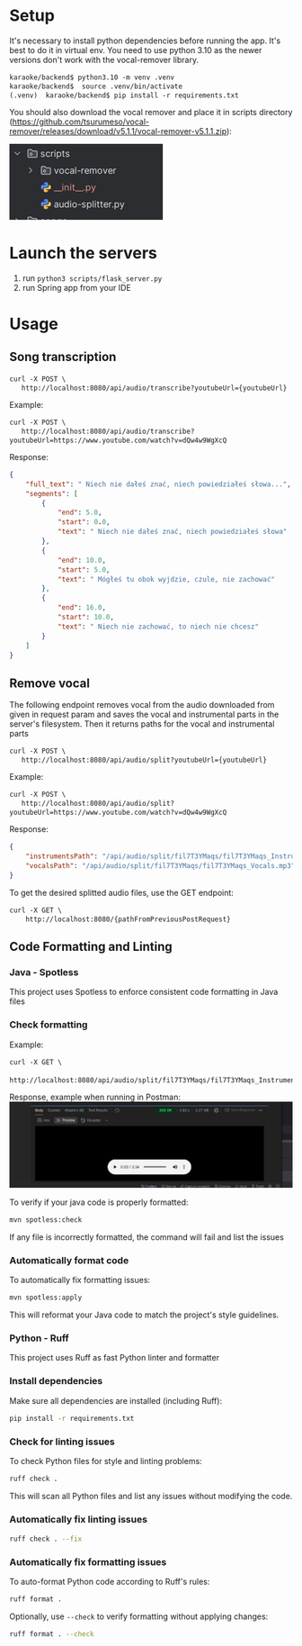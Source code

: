 # Setup

It's necessary to install python dependencies before running the app. It's best to do it in virtual env. 
You need to use python 3.10 as the newer versions don't work with the vocal-remover library.

```
karaoke/backend$ python3.10 -m venv .venv
karaoke/backend$  source .venv/bin/activate
(.venv)  karaoke/backend$ pip install -r requirements.txt
```

You should also download the vocal remover and place it in scripts
directory (https://github.com/tsurumeso/vocal-remover/releases/download/v5.1.1/vocal-remover-v5.1.1.zip):

![images/vocal-remover-position.png](images/vocal-remover-position.png)

# Launch the servers
1) run `python3 scripts/flask_server.py`
2) run Spring app from your IDE

# Usage
## Song transcription
```
curl -X POST \
   http://localhost:8080/api/audio/transcribe?youtubeUrl={youtubeUrl}
```

Example:
```
curl -X POST \
   http://localhost:8080/api/audio/transcribe?youtubeUrl=https://www.youtube.com/watch?v=dQw4w9WgXcQ
```
Response:
```json
{
    "full_text": " Niech nie dałeś znać, niech powiedziałeś słowa...",
    "segments": [
        {
            "end": 5.0,
            "start": 0.0,
            "text": " Niech nie dałeś znać, niech powiedziałeś słowa"
        },
        {
            "end": 10.0,
            "start": 5.0,
            "text": " Mógłeś tu obok wyjdzie, czule, nie zachować"
        },
        {
            "end": 16.0,
            "start": 10.0,
            "text": " Niech nie zachować, to niech nie chcesz"
        }
    ]
}
```
## Remove vocal
The following endpoint removes vocal from the audio downloaded from given 
in request param and saves the vocal and instrumental parts in the server's filesystem.
Then it returns paths for the vocal and instrumental parts
```
curl -X POST \
   http://localhost:8080/api/audio/split?youtubeUrl={youtubeUrl}
```


Example:
```
curl -X POST \
   http://localhost:8080/api/audio/split?youtubeUrl=https://www.youtube.com/watch?v=dQw4w9WgXcQ
```
Response:
```json
{
    "instrumentsPath": "/api/audio/split/fil7T3YMaqs/fil7T3YMaqs_Instruments.mp3",
    "vocalsPath": "/api/audio/split/fil7T3YMaqs/fil7T3YMaqs_Vocals.mp3"
}
```
To get the desired splitted audio files, use the GET endpoint:
```
curl -X GET \
    http://localhost:8080/{pathFromPreviousPostRequest}
```

## Code Formatting and Linting

### Java - Spotless

This project uses Spotless to enforce consistent code formatting in Java files

### Check formatting
Example:
```
curl -X GET \
    http://localhost:8080/api/audio/split/fil7T3YMaqs/fil7T3YMaqs_Instruments.mp3
```
Response, example when running in Postman:   
![images/get_splitted.png](images/get_splitted.png)

To verify if your java code is properly formatted:

```bash
mvn spotless:check
```

If any file is incorrectly formatted, the command will fail and list the issues

### Automatically format code

To automatically fix formatting issues:

```bash
mvn spotless:apply
```

This will reformat your Java code to match the project's style guidelines.

### Python - Ruff

This project uses Ruff as fast Python linter and formatter

### Install dependencies

Make sure all dependencies are installed (including Ruff):

```bash
pip install -r requirements.txt
```

### Check for linting issues

To check Python files for style and linting problems:

```bash
ruff check .
```

This will scan all Python files and list any issues without modifying the code.

### Automatically fix linting issues

```bash
ruff check . --fix
```

### Automatically fix formatting issues

To auto-format Python code according to Ruff's rules:

```bash
ruff format .
```

Optionally, use `--check` to verify formatting without applying changes:

```bash
ruff format . --check